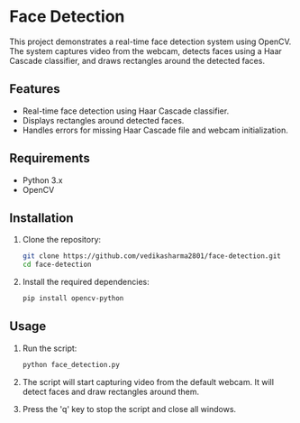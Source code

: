 # Face Detection

This project demonstrates a real-time face detection system using OpenCV. The system captures video from the webcam, detects faces using a Haar Cascade classifier, and draws rectangles around the detected faces.

## Features

- Real-time face detection using Haar Cascade classifier.
- Displays rectangles around detected faces.
- Handles errors for missing Haar Cascade file and webcam initialization.

## Requirements

- Python 3.x
- OpenCV

## Installation

1. Clone the repository:

    ```bash
    git clone https://github.com/vedikasharma2801/face-detection.git
    cd face-detection
    ```

2. Install the required dependencies:

    ```bash
    pip install opencv-python
    ```

## Usage

1. Run the script:

    ```bash
    python face_detection.py
    ```

2. The script will start capturing video from the default webcam. It will detect faces and draw rectangles around them.

3. Press the 'q' key to stop the script and close all windows.
